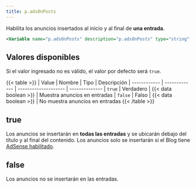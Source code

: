 ```yaml
---
title: p.adsOnPosts
---
```


Habilita los anuncios insertados al inicio y al final de **una entrada**.

```xml
<Variable name="p.adsOnPosts" description="p.adsOnPosts" type="string" value="true"/>
```

## Valores disponibles

Si el valor ingresado no es válido, el valor por defecto será `true`.

{{< table >}}
| Value        | Nombre        | Tipo                 | Descripción
| ------------ | ------------- | -------------------- | --------------
| `true`       | Verdadero     | {{< data boolean >}} | Muestra anuncios en entradas
| `false`      | Falso         | {{< data boolean >}} | No muestra anuncios en entradas
{{< /table >}}


## true

Los anuncios se insertarán en **todas las entradas** y se ubicarán debajo del título y al final del contenido. Los anuncios solo se insertarán si el Blog tiene [AdSense habilitado](https://support.google.com/blogger/answer/1269077).

## false

Los anuncios no se insertarán en las entradas.
